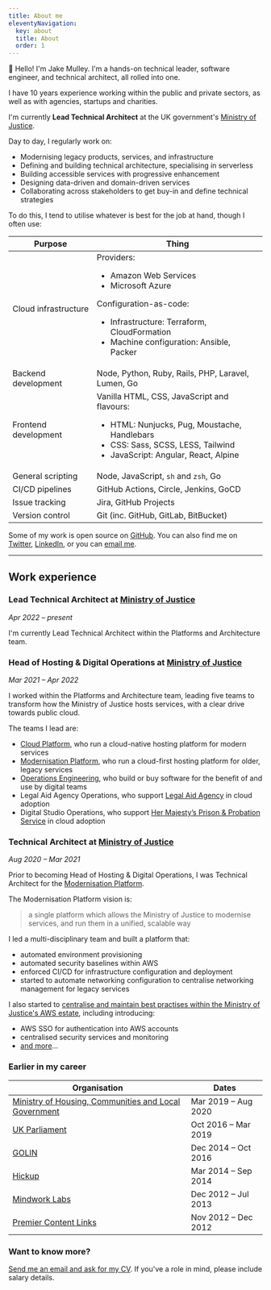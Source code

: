 ```yaml
---
title: About me
eleventyNavigation:
  key: about
  title: About
  order: 1
---
```


👋 Hello! I'm Jake Mulley. I'm a hands-on technical leader, software engineer, and technical architect, all rolled into one.

I have 10 years experience working within the public and private sectors, as well as with agencies, startups and charities.

I'm currently **Lead Technical Architect** at the UK government's [Ministry of Justice](https://www.gov.uk/government/organisations/ministry-of-justice).

Day to day, I regularly work on:

- Modernising legacy products, services, and infrastructure
- Defining and building technical architecture, specialising in serverless
- Building accessible services with progressive enhancement
- Designing data-driven and domain-driven services
- Collaborating across stakeholders to get buy-in and define technical strategies

To do this, I tend to utilise whatever is best for the job at hand, though I often use:

| Purpose | Thing |
|-|-|
| Cloud infrastructure | Providers: <ul><li>Amazon Web Services</li><li>Microsoft Azure</li></ul> Configuration-as-code: <ul><li>Infrastructure: Terraform, CloudFormation</li><li>Machine configuration: Ansible, Packer</li></ul> |
| Backend development | Node, Python, Ruby, Rails, PHP, Laravel, Lumen, Go |
| Frontend development | Vanilla HTML, CSS, JavaScript and flavours: <ul><li>HTML: Nunjucks, Pug, Moustache, Handlebars</li><li>CSS: Sass, SCSS, LESS, Tailwind</li><li>JavaScript: Angular, React, Alpine</li></ul> |
| General scripting | Node, JavaScript, `sh` and `zsh`, Go |
| CI/CD pipelines | GitHub Actions, Circle, Jenkins, GoCD |
| Issue tracking | Jira, GitHub Projects |
| Version control | Git (inc. GitHub, GitLab, BitBucket) |

Some of my work is open source on [GitHub](https://github.com/jakemulley). You can also find me on [Twitter](https://twitter.com/carboia), [LinkedIn](https://linkedin.com/in/jakemulley), or you can [email me](mailto:me@jakemulley.com).

---

## Work experience

### Lead Technical Architect at [Ministry of Justice](https://www.gov.uk/government/organisations/ministry-of-justice)

<span class="text-sm">_Apr 2022 &ndash; present_</span>

I'm currently Lead Technical Architect within the Platforms and Architecture team.

### Head of Hosting & Digital Operations at [Ministry of Justice](https://www.gov.uk/government/organisations/ministry-of-justice)

<span class="text-sm">_Mar 2021 &ndash; Apr 2022_</span>

I worked within the Platforms and Architecture team, leading five teams to transform how the Ministry of Justice hosts services, with a clear drive towards public cloud.

The teams I lead are:

- [Cloud Platform](https://user-guide.cloud-platform.service.justice.gov.uk/#cloud-platform-user-guide), who run a cloud-native hosting platform for modern services
- [Modernisation Platform](https://user-guide.modernisation-platform.service.justice.gov.uk/#modernisation-platform), who run a cloud-first hosting platform for older, legacy services
- [Operations Engineering](https://operations-engineering.service.justice.gov.uk/#moj-operations-engineering), who build or buy software for the benefit of and use by digital teams
- Legal Aid Agency Operations, who support [Legal Aid Agency](https://www.gov.uk/government/organisations/legal-aid-agency) in cloud adoption
- Digital Studio Operations, who support [Her Majesty’s Prison & Probation Service](https://www.gov.uk/government/organisations/her-majestys-prison-and-probation-service) in cloud adoption

### Technical Architect at [Ministry of Justice](https://www.gov.uk/government/organisations/ministry-of-justice)

<span class="text-sm">_Aug 2020 &ndash; Mar 2021_</span>

Prior to becoming Head of Hosting & Digital Operations, I was Technical Architect for the [Modernisation Platform](https://user-guide.modernisation-platform.service.justice.gov.uk/#modernisation-platform).

The Modernisation Platform vision is:

>a single platform which allows the Ministry of Justice to modernise services, and run them in a unified, scalable way

I led a multi-disciplinary team and built a platform that:

- automated environment provisioning
- automated security baselines within AWS
- enforced CI/CD for infrastructure configuration and deployment
- started to automate networking configuration to centralise networking management for legacy services

I also started to [centralise and maintain best practises within the Ministry of Justice's AWS estate](https://github.com/ministryofjustice/aws-root-account), including introducing:

- AWS SSO for authentication into AWS accounts
- centralised security services and monitoring
- [and more](https://github.com/ministryofjustice/aws-root-account)...

### Earlier in my career

| Organisation | Dates |
|-|-|
| [Ministry of Housing, Communities and Local Government](https://www.gov.uk/government/organisations/ministry-of-housing-communities-and-local-government) | Mar 2019 &ndash; Aug 2020 |
| [UK Parliament](https://www.parliament.uk) | Oct 2016 &ndash; Mar 2019 |
| [GOLIN](https://golin.com) | Dec 2014 &ndash; Oct 2016 |
| [Hickup](https://www.mobilemarketingmagazine.com/showpad-launches-experience-following-acquisition-of-hickup) | Mar 2014 &ndash; Sep 2014 |
| [Mindwork Labs](https://techcrunch.com/2012/11/28/mindwork-labs/) | Dec 2012 &ndash; Jul 2013 |
| [Premier Content Links](https://techcrunch.com/2012/11/28/mindwork-labs/) | Nov 2012 &ndash; Dec 2012 |

### Want to know more?

[Send me an email and ask for my CV](mailto:me@jakemulley.com). If you've a role in mind, please include salary details.
